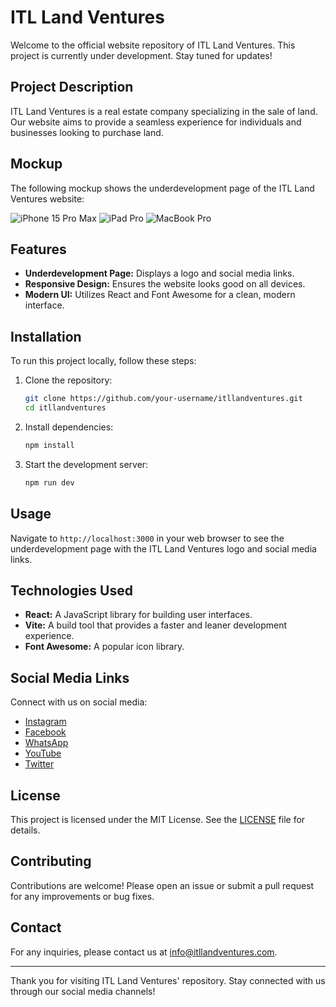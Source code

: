 # ITL Land Ventures

Welcome to the official website repository of ITL Land Ventures. This project is currently under development. Stay tuned for updates!

## Project Description

ITL Land Ventures is a real estate company specializing in the sale of land. Our website aims to provide a seamless experience for individuals and businesses looking to purchase land.

## Mockup

The following mockup shows the underdevelopment page of the ITL Land Ventures website:

![iPhone 15 Pro Max]()
![iPad Pro]()
![MacBook Pro]()

## Features

- **Underdevelopment Page:** Displays a logo and social media links.
- **Responsive Design:** Ensures the website looks good on all devices.
- **Modern UI:** Utilizes React and Font Awesome for a clean, modern interface.

## Installation

To run this project locally, follow these steps:

1. Clone the repository:
   ```bash
   git clone https://github.com/your-username/itllandventures.git
   cd itllandventures
   ```

2. Install dependencies:
   ```bash
   npm install
   ```

3. Start the development server:
   ```bash
   npm run dev
   ```

## Usage

Navigate to `http://localhost:3000` in your web browser to see the underdevelopment page with the ITL Land Ventures logo and social media links.

## Technologies Used

- **React:** A JavaScript library for building user interfaces.
- **Vite:** A build tool that provides a faster and leaner development experience.
- **Font Awesome:** A popular icon library.

## Social Media Links

Connect with us on social media:

- [Instagram](https://instagram.com)
- [Facebook](https://facebook.com)
- [WhatsApp](https://wa.me)
- [YouTube](https://youtube.com)
- [Twitter](https://twitter.com)

## License

This project is licensed under the MIT License. See the [LICENSE](LICENSE) file for details.

## Contributing

Contributions are welcome! Please open an issue or submit a pull request for any improvements or bug fixes.

## Contact

For any inquiries, please contact us at info@itllandventures.com.

---

Thank you for visiting ITL Land Ventures' repository. Stay connected with us through our social media channels!

